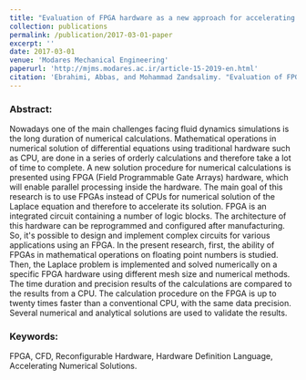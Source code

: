 ```yaml
---
title: "Evaluation of FPGA hardware as a new approach for accelerating the numerical solution of the Laplace problem"
collection: publications
permalink: /publication/2017-03-01-paper
excerpt: ''
date: 2017-03-01
venue: 'Modares Mechanical Engineering'
paperurl: 'http://mjms.modares.ac.ir/article-15-2019-en.html'
citation: 'Ebrahimi, Abbas, and Mohammad Zandsalimy. "Evaluation of FPGA hardware as a new approach for accelerating the numerical solution of the Laplace problem." <i>Modares Mechanical Engineering</i> 17.1 (2017): 67-74.'
---
```


### Abstract:

Nowadays one of the main challenges facing fluid dynamics simulations is the long duration of numerical calculations. Mathematical operations in numerical solution of differential equations using traditional hardware such as CPU, are done in a series of orderly calculations and therefore take a lot of time to complete. A new solution procedure for numerical calculations is presented using FPGA (Field Programmable Gate Arrays) hardware, which will enable parallel processing inside the hardware. The main goal of this research is to use FPGAs instead of CPUs for numerical solution of the Laplace equation and therefore to accelerate its solution. FPGA is an integrated circuit containing a number of logic blocks. The architecture of this hardware can be reprogrammed and configured after manufacturing. So, it's possible to design and implement complex circuits for various applications using an FPGA. In the present research, first, the ability of FPGAs in mathematical operations on floating point numbers is studied. Then, the Laplace problem is implemented and solved numerically on a specific FPGA hardware using different mesh size and numerical methods. The time duration and precision results of the calculations are compared to the results from a CPU. The calculation procedure on the FPGA is up to twenty times faster than a conventional CPU, with the same data precision. Several numerical and analytical solutions are used to validate the results.

### Keywords:
FPGA, CFD, Reconfigurable Hardware, Hardware Definition Language, Accelerating Numerical Solutions.
